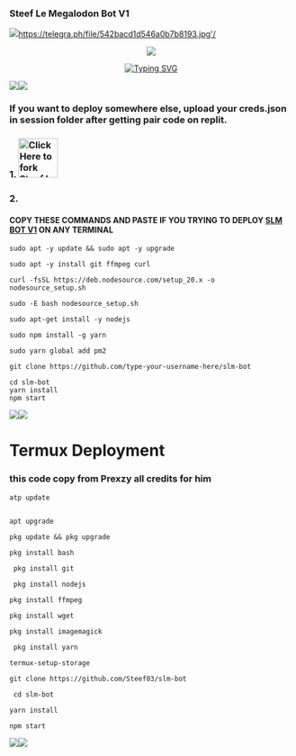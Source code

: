 ### Steef Le Megalodon Bot V1
   <a><img src='https://telegra.ph/file/542bacd1d546a0b7b8193.jpg'/></a><a><https://telegra.ph/file/542bacd1d546a0b7b8193.jpg'/></a>
<p align="center">
<img src="https://telegra.ph/file/542bacd1d546a0b7b8193.jpg"/> 
<p align="center">
  <a href="https://telegra.ph/file/542bacd1d546a0b7b8193.jpg"><img
  <a href="https://git.io/typing-svg"><img src="https://readme-typing-svg.demolab.com?font=EB+Garamond&weight=800&size=28&duration=4000&pause=1000&random=false&width=435&lines=+_____Voltage+V1+BUG+-BOT_____;WHATSAPP+CRASH+x+BUG+BOT;DEVELOPED+BY+MÀYOR;REALESE+DATE+10%2F8%2F2024." alt="Typing SVG" /></a>
</p>
<a><img src='https://i.imgur.com/LyHic3i.gif'/></a><a><img src='https://i.imgur.com/LyHic3i.gif'/></a>

### If you want to deploy somewhere else, upload your creds.json in session folder after getting pair code on replit. 

### 1. <a href="https://github.com/Steef03/slm-bot/fork"><img src="https://img.shields.io/badge/FORK-blue" alt="Click Here to fork Steef Le Megalodon Bot" width="70"></a>
 


### 2.
#### COPY THESE COMMANDS AND PASTE IF YOU TRYING TO DEPLOY [SLM BOT V1](https://github.com/Steef03/slm-bot) ON ANY TERMINAL
```
sudo apt -y update && sudo apt -y upgrade
```
```
sudo apt -y install git ffmpeg curl
```
```
curl -fsSL https://deb.nodesource.com/setup_20.x -o nodesource_setup.sh
```
```
sudo -E bash nodesource_setup.sh
```
```
sudo apt-get install -y nodejs
```
```
sudo npm install -g yarn
```
```
sudo yarn global add pm2
```
```
git clone https://github.com/type-your-username-here/slm-bot 
```
```
cd slm-bot 
yarn install 
npm start
```
 

<a><img src='https://telegra.ph/file/542bacd1d546a0b7b8193.jpg'/></a><a><img src='https://telegra.ph/file/542bacd1d546a0b7b8193.jpg'/></a>
# Termux Deployment
### this code copy from Prexzy  all credits for him

```
atp update
   

apt upgrade

pkg update && pkg upgrade

pkg install bash

 pkg install git

 pkg install nodejs

pkg install ffmpeg

pkg install wget

pkg install imagemagick

 pkg install yarn

termux-setup-storage
```

```
git clone https://github.com/Steef03/slm-bot
```
```
 cd slm-bot
```
```
yarn install
  ```
    
```
npm start
```



<a><img src='https://telegra.ph/file/542bacd1d546a0b7b8193.jpg'/></a><a><img src='https://telegra.ph/file/542bacd1d546a0b7b8193.jpg'/></a>

